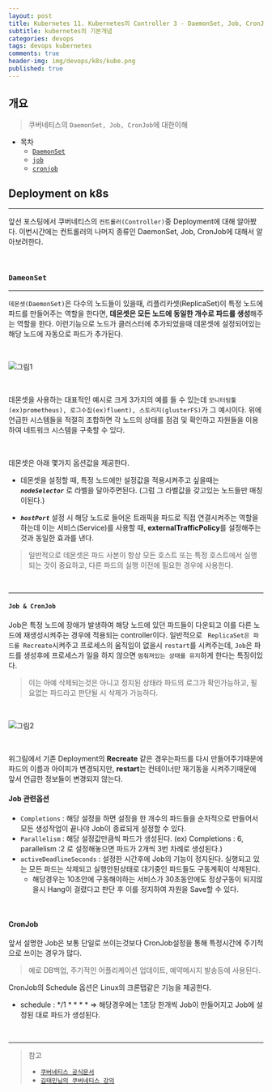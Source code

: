 ```yaml
---
layout: post
title: Kubernetes 11. Kubernetes의 Controller 3 - DaemonSet, Job, CronJob
subtitle: kubernetes의 기본개념
categories: devops
tags: devops kubernetes
comments: true
header-img: img/devops/k8s/kube.png
published: true
---
```


## 개요
> 쿠버네티스의 `DaemonSet, Job, CronJob`에 대한이해
  
- 목차
	- [`DaemonSet`](#dameonset)
	- [`job`](#job--cronjob)
	- [`cronjob`](#cronjob)
  
## Deployment on k8s 
---
앞선 포스팅에서 쿠버네티스의 `컨트롤러(Controller)`중 Deployment에 대해 알아봤다. 이번시간에는 컨트롤러의 나머지 종류인 DaemonSet, Job, CronJob에 대해서 알아보려한다.

<br>

### **`DameonSet`**

---

`데몬셋(DaemonSet)`은 다수의 노드들이 있을때, 리플리카셋(ReplicaSet)이 특정 노드에 파드를 만들어주는 역할을 한다면, **데몬셋은 모든 노드에 동일한 개수로 파드를 생성**해주는 역할을 한다. 이런기능으로 노드가 클러스터에 추가되었을때 데몬셋에 설정되어있는 해당 노드에 자동으로 파드가 추가된다.


<br>

![그림1](https://cdn.jsdelivr.net/gh/zunoxi/zunoxi.github.io/assets/img/devops/k8s/daemonset/2.jpg)

<br>

데몬셋을 사용하는 대표적인 예시로 크게 3가지의 예를 들 수 있는데 `모니터링툴(ex)prometheus), 로그수집(ex)fluent), 스토리지(glusterFS)`가 그 예시이다. 위에 언급한 시스템들을 적절히 조합하면 각 노드의 상태를 점검 및 확인하고 자원들을 이용하여 네트워크 시스템을 구축할 수 있다.

<br>

데몬셋은 아래 몇가지 옵션값을 제공한다.

- 데몬셋을 설정할 때, 특정 노드에만 설정값을 적용시켜주고 싶을때는 ***`nodeSelector`*** 로 라벨을 달아주면된다. (그럼 그 라벨값을 갖고있는 노드들만 매칭이된다.)

- ***`hostPort`*** 설정 시 해당 노드로 들어온 트래픽을 파드로 직접 연결시켜주는 역할을 하는데 이는 서비스(Service)를 사용할 때, **externalTrafficPolicy**를 설정해주는것과 동일한 효과를 낸다.


> 일반적으로 데몬셋은 파드 사본이 항상 모든 호스트 또는 특정 호스트에서 실행되는 것이 중요하고, 다른 파드의 실행 이전에 필요한 경우에 사용한다.

<br>

---

#### **`Job & CronJob`**

Job은 특정 노드에 장애가 발생하여 해당 노드에 있던 파드들이 다운되고 이를 다른 노드에 재생성시켜주는 경우에 적용되는 controller이다. 일반적으로 ` ReplicaSet은 파드를 Recreate`시켜주고 프로세스의 움직임이 없을시 `restart`를 시켜주는데, `Job`은 파드를 생성후에 프로세스가 일을 하지 않으면 `멈춰져있는 상태를 유지`하게 한다는 특징이있다. 

> 이는 아예 삭제되는것은 아니고 정지된 상태라 파드의 로그가 확인가능하고, 필요없는 파드라고 판단될 시 삭제가 가능하다.

<br>

![그림2](https://cdn.jsdelivr.net/gh/zunoxi/zunoxi.github.io/assets/img/devops/k8s/daemonset/1.jpg)

<br>

위그림에서 기존 Deployment의 **Recreate** 같은 경우는파드를 다시 만들어주기때문에 파드의 이름과 아이피가 변경되지만, **restart**는 컨테이너만 재기동을 시켜주기때문에 앞서 언급한 정보들이 변경되지 않는다.


#### Job 관련옵션

- `Completions` : 해당 설정을 하면 설정을 한 개수의 파드들을 순차적으로 만들어서 모든 생성작업이 끝나야 Job이 종료되게 설정할 수 있다.
- `Parallelism` : 해당 설정값만큼씩 파드가 생성된다. (ex) Completions : 6, parallelism :2 로 설정해놓으면 파드가 2개씩 3번 차례로 생성된다.)
- `activeDeadlineSeconds` : 설정한 시간후에 Job의 기능이 정지된다. 실행되고 있는 모든 파드는 삭제되고 실행안된상태로 대기중인 파드들도 구동계획이 삭제된다.
  - 해당경우는 10초안에 구동해야하는 서비스가 30초동안에도 정상구동이 되지않을시 Hang이 걸렸다고 판단 후 이를 정지하여 자원을 Save할 수 있다.

<br>



#### CronJob

앞서 설명한 Job은 보통 단일로 쓰이는것보다 CronJob설정을 통해 특정시간에 주기적으로 쓰이는 경우가 많다. 

> 예로 DB백업, 주기적인 어플리케이션 업데이트, 예약메시지 발송등에 사용된다.

CronJob의 Schedule 옵션은 Linux의 크론탭같은 기능을 제공한다.

- schedule : */1 * * * * => 해당경우에는 1초당 한개씩 Job이 만들어지고 Job에 설정된 대로 파드가 생성된다.
<br>


---
> 참고
> - [`쿠버네티스 공식문서`](https://kubernetes.io/ko/docs/concepts/workloads/controllers/deployment/)
> - [`김태민님의 쿠버네티스 강의`](https://www.inflearn.com/course/%EC%BF%A0%EB%B2%84%EB%84%A4%ED%8B%B0%EC%8A%A4-%EA%B8%B0%EC%B4%88#)